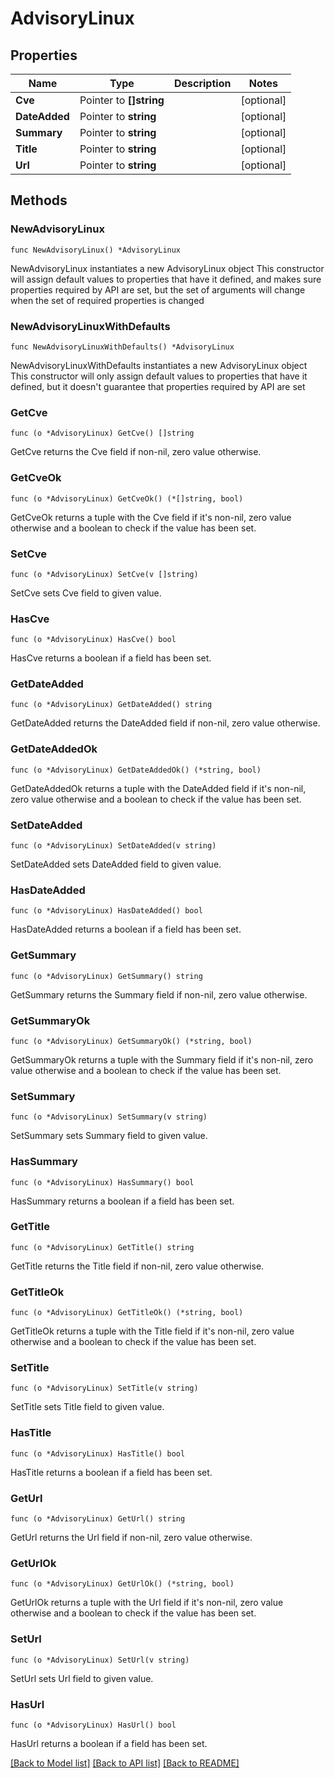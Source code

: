 # AdvisoryLinux

## Properties

Name | Type | Description | Notes
------------ | ------------- | ------------- | -------------
**Cve** | Pointer to **[]string** |  | [optional] 
**DateAdded** | Pointer to **string** |  | [optional] 
**Summary** | Pointer to **string** |  | [optional] 
**Title** | Pointer to **string** |  | [optional] 
**Url** | Pointer to **string** |  | [optional] 

## Methods

### NewAdvisoryLinux

`func NewAdvisoryLinux() *AdvisoryLinux`

NewAdvisoryLinux instantiates a new AdvisoryLinux object
This constructor will assign default values to properties that have it defined,
and makes sure properties required by API are set, but the set of arguments
will change when the set of required properties is changed

### NewAdvisoryLinuxWithDefaults

`func NewAdvisoryLinuxWithDefaults() *AdvisoryLinux`

NewAdvisoryLinuxWithDefaults instantiates a new AdvisoryLinux object
This constructor will only assign default values to properties that have it defined,
but it doesn't guarantee that properties required by API are set

### GetCve

`func (o *AdvisoryLinux) GetCve() []string`

GetCve returns the Cve field if non-nil, zero value otherwise.

### GetCveOk

`func (o *AdvisoryLinux) GetCveOk() (*[]string, bool)`

GetCveOk returns a tuple with the Cve field if it's non-nil, zero value otherwise
and a boolean to check if the value has been set.

### SetCve

`func (o *AdvisoryLinux) SetCve(v []string)`

SetCve sets Cve field to given value.

### HasCve

`func (o *AdvisoryLinux) HasCve() bool`

HasCve returns a boolean if a field has been set.

### GetDateAdded

`func (o *AdvisoryLinux) GetDateAdded() string`

GetDateAdded returns the DateAdded field if non-nil, zero value otherwise.

### GetDateAddedOk

`func (o *AdvisoryLinux) GetDateAddedOk() (*string, bool)`

GetDateAddedOk returns a tuple with the DateAdded field if it's non-nil, zero value otherwise
and a boolean to check if the value has been set.

### SetDateAdded

`func (o *AdvisoryLinux) SetDateAdded(v string)`

SetDateAdded sets DateAdded field to given value.

### HasDateAdded

`func (o *AdvisoryLinux) HasDateAdded() bool`

HasDateAdded returns a boolean if a field has been set.

### GetSummary

`func (o *AdvisoryLinux) GetSummary() string`

GetSummary returns the Summary field if non-nil, zero value otherwise.

### GetSummaryOk

`func (o *AdvisoryLinux) GetSummaryOk() (*string, bool)`

GetSummaryOk returns a tuple with the Summary field if it's non-nil, zero value otherwise
and a boolean to check if the value has been set.

### SetSummary

`func (o *AdvisoryLinux) SetSummary(v string)`

SetSummary sets Summary field to given value.

### HasSummary

`func (o *AdvisoryLinux) HasSummary() bool`

HasSummary returns a boolean if a field has been set.

### GetTitle

`func (o *AdvisoryLinux) GetTitle() string`

GetTitle returns the Title field if non-nil, zero value otherwise.

### GetTitleOk

`func (o *AdvisoryLinux) GetTitleOk() (*string, bool)`

GetTitleOk returns a tuple with the Title field if it's non-nil, zero value otherwise
and a boolean to check if the value has been set.

### SetTitle

`func (o *AdvisoryLinux) SetTitle(v string)`

SetTitle sets Title field to given value.

### HasTitle

`func (o *AdvisoryLinux) HasTitle() bool`

HasTitle returns a boolean if a field has been set.

### GetUrl

`func (o *AdvisoryLinux) GetUrl() string`

GetUrl returns the Url field if non-nil, zero value otherwise.

### GetUrlOk

`func (o *AdvisoryLinux) GetUrlOk() (*string, bool)`

GetUrlOk returns a tuple with the Url field if it's non-nil, zero value otherwise
and a boolean to check if the value has been set.

### SetUrl

`func (o *AdvisoryLinux) SetUrl(v string)`

SetUrl sets Url field to given value.

### HasUrl

`func (o *AdvisoryLinux) HasUrl() bool`

HasUrl returns a boolean if a field has been set.


[[Back to Model list]](../README.md#documentation-for-models) [[Back to API list]](../README.md#documentation-for-api-endpoints) [[Back to README]](../README.md)



